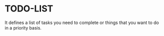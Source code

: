 # TODO-LIST
It defines a list of tasks you need to complete or things that you want to do in a priority basis.
